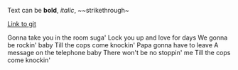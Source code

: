 Text can be **bold**, _italic_, ~~strikethrough~

[Link to git](http://github.com)

Gonna take you in the room suga'
Lock you up and love for days
We gonna be rockin' baby
Till the cops come knockin'
Papa gonna have to leave
A message on the telephone baby
There won't be no stoppin' me
Till the cops come knockin'

